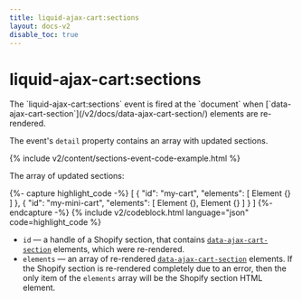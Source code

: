 ```yaml
---
title: liquid-ajax-cart:sections
layout: docs-v2
disable_toc: true
---
```


# liquid-ajax-cart:sections

<p class="lead" markdown="1">
The `liquid-ajax-cart:sections` event is fired at the `document` when 
[`data-ajax-cart-section`](/v2/docs/data-ajax-cart-section/) elements are re-rendered.
</p>

The event's `detail` property contains an array with updated sections.

{% include v2/content/sections-event-code-example.html %}

The array of updated sections:

{%- capture highlight_code -%}
[
  {
    "id": "my-cart",
    "elements": [ Element {} ]
  },
  {
    "id": "my-mini-cart",
    "elements": [ Element {}, Element {} ]
  }
]
{%- endcapture -%}
{% include v2/codeblock.html language="json" code=highlight_code %}

* `id` — a handle of a Shopify section, that contains [`data-ajax-cart-section`](/v2/docs/data-ajax-cart-section/) elements, which were re-rendered.
* `elements` — an array of re-rendered [`data-ajax-cart-section`](/v2/docs/data-ajax-cart-section/) elements. If the Shopify section is re-rendered completely due to an error, then the only item of the `elements` array will be the Shopify section HTML element.